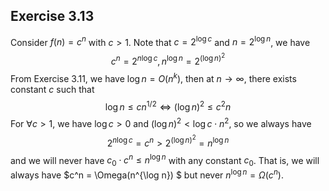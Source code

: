 ## Exercise 3.13

Consider $f(n) = c^n$ with $c>1$. Note that $c = 2^{\log c}$ and $n = 2^{\log n}$, we have
$$
c^n = 2^{n\log c }, n^{\log n} = 2^{(\log n)^2} \tag{1}
$$
From Exercise 3.11, we have $\log n = O(n^k)$, then at $n\to \infty$, there exists constant $c$ such that
$$
\log n \leq  cn^{1/2}\iff (\log n)^2 \leq  c^2n\tag{2}\label{2}
$$
For $\forall c >1$, we have $\log c >0$ and $(\log n)^2 <  \log c\cdot n^2$, so we always have
$$
2^{n\log c } = c^n>2^{(\log n)^2}= n^{\log n} \tag{3}
$$
and we will never have $c_0 \cdot c^n\leq n^{\log n}$ with any constant $c_0$. That is, we will always have $c^n = \Omega(n^{\log n}) $ but never $n^{\log n} = \Omega (c^n)$. 
